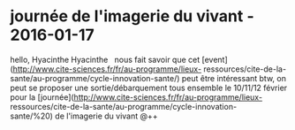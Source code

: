 # journée de l'imagerie du vivant  - 2016-01-17

hello,   Hyacinthe Hyacinthe   nous fait savoir que cet [event](http://www.cite-sciences.fr/fr/au-programme/lieux- ressources/cite-de-la-sante/au-programme/cycle-innovation-sante/) peut être intéressant   btw, on peut se proposer une sortie/débarquement tous ensemble le 10/11/12 février pour la [journée](http://www.cite-sciences.fr/fr/au-programme/lieux- ressources/cite-de-la-sante/au-programme/cycle-innovation-sante/%20) de l'imagerie du vivant   @++

